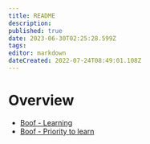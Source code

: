 ```yaml
---
title: README
description: 
published: true
date: 2023-06-30T02:25:28.599Z
tags: 
editor: markdown
dateCreated: 2022-07-24T08:49:01.108Z
---
```



# Overview


- [Boof - Learning](https://tabs.paulc.me/t/boof%20learning?sort=title)
- [Boof - Priority to learn](https://tabs.paulc.me/t/boof%20priority?sort=title)


